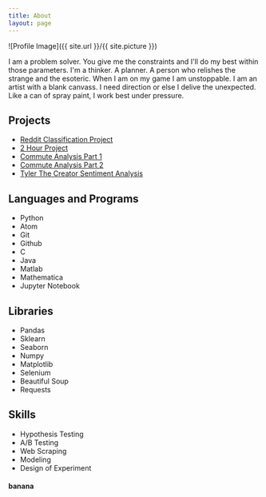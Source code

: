 ```yaml
---
title: About
layout: page
---
```

![Profile Image]({{ site.url }}/{{ site.picture }})

<p>I am a problem solver. You give me the constraints and I'll do my best within those parameters. I'm a thinker. A planner. A person who relishes the strange and the esoteric. When I am on my game I am unstoppable. I am an artist with a blank canvass. I need direction or else I delive the unexpected. Like a can of spray paint, I work best under pressure. </p>


<h2>Projects</h2>

<ul>
	<li><a href="https://github.com/pgnatividad/Portfolio/tree/master/sport_subreddit_classification_project">Reddit Classification Project</a></li>
	<li><a href="https://github.com/pgnatividad/Portfolio/tree/master/2hr_Project">2 Hour Project</a></li>
	<li><a href="https://github.com/pgnatividad/Portfolio/tree/master/Commute_analysis_pt1">Commute Analysis Part 1</a></li>
	<li><a href="https://github.com/pgnatividad/Portfolio/tree/master/Commute_analysis_pt2">Commute Analysis Part 2</a></li>
	<li><a href="Tyler The Creator Sentiment Analysis">Tyler The Creator Sentiment Analysis</a></li>
	<!--<li><a href="https://github.com/">Dolor Lorem</a></li>-->
</ul>



<h2>Languages and Programs</h2>
<ul class="skill-list">
	<li>Python</li>
	<li>Atom</li>
	<li>Git</li>
	<li>Github</li>
	<li>C</li>
	<li>Java</li>
	<li>Matlab</li>
	<li>Mathematica</li>
	<li>Jupyter Notebook </li>
</ul>

<h2>Libraries</h2>
<ul class="skill-list">
	<li>Pandas</li>
	<li>Sklearn</li>
	<li>Seaborn</li>
	<li>Numpy</li>
	<li>Matplotlib</li>
	<li>Selenium</li>
	<li>Beautiful Soup</li>
	<li>Requests</li>
</ul>
<h2>Skills</h2>
<ul class="skill-list">
	<li>Hypothesis Testing</li>
	<li>A/B Testing</li>
	<li>Web Scraping</li>
	<li>Modeling </li>
	<li>Design of Experiment</li>

</ul>

<h4>banana</h4>
